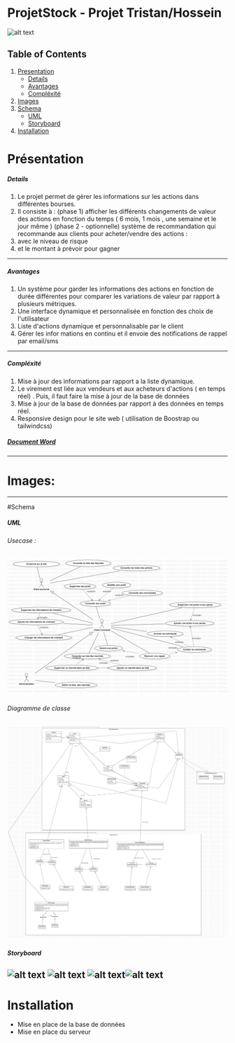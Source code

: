 # ProjetStock  - Projet Tristan/Hossein

![alt text]("https://comparebrokers.co/img/ai-trader.jpg")
## Table of Contents
1. [Presentation](#Présentation)
    -  [Details](#Details)
    -  [Avantages](#Avantages)
    -  [Compléxité](#Compléxité)
2. [Images](#Images)
3. [Schema](#Schema)
    -  [UML](#Details)
    -  [Storyboard](#Storyboard)
4. [Installation](#Installation )


# Présentation

##### Details
1. Le projet permet de gérer les informations sur les actions dans différentes bourses. 
2. Il consiste à :
(phase 1) afficher les différents changements de valeur des actions en fonction du temps ( 6 mois, 1 mois , une semaine et le jour même )
 (phase 2 - optionnelle)  système de recommandation qui recommande aux clients pour acheter/vendre des actions :
1. avec le niveau de risque 
2. et le montant à prévoir pour gagner

------------


#####  Avantages
1. Un système pour garder les informations des actions en fonction de durée différentes pour comparer les variations de valeur par rapport à plusieurs métriques.
2. Une interface dynamique et personnalisée en fonction des choix de l'utilisateur
3. Liste d'actions dynamique et personnalisable par le client
4. Gérer les infor	mations en continu et il envoie des notifications  de rappel par email/sms

------------


##### Compléxité
1. Mise à jour des informations par rapport a la liste dynamique.
2. Le virement est liée aux vendeurs et aux acheteurs d'actions ( en temps réel) . Puis, il faut faire la mise à jour de la base de données
3. Mise à jour de la base de données par rapport à des données en temps réel.
4. Responsive design pour le site web ( utilisation de Boostrap ou tailwindcss)


##### [Document Word](https://view.officeapps.live.com/op/view.aspx?src=https%3A%2F%2Fraw.githubusercontent.com%2FPOEC-DOTNET-CLERMONT-2022%2FProjetStock%2Fmain%2FDocuments%2Fprojet%2520POEC%2520-%2520logiciel%2520vente%2520ou%2520achat%2520action.odt&wdOrigin=BROWSELINK)
------------

# Images:

------------
#Schema

##### UML
###### Usecase :
![alt text](https://raw.githubusercontent.com/POEC-DOTNET-CLERMONT-2022/ProjetStock/main/Documents/UML/Use_Case_Stock_Projet.jpg)

###### Diagramme de classe
![alt text](https://raw.githubusercontent.com/POEC-DOTNET-CLERMONT-2022/ProjetStock/main/Documents/UML/Diagram_Stock_Projet.jpg)
------------
##### Storyboard
![alt text]() ![alt text]() ![alt text]()![alt text]()
------------
# Installation
 - Mise en place de la base de données
 - Mise en place du serveur 
